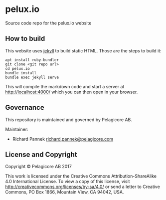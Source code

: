 # pelux.io

Source code repo for the pelux.io website

## How to build

This website uses [jekyll](https://jekyllrb.com/) to build static HTML. Those are the steps to build it:

    apt install ruby-bundler
    git clone <git repo url>
    cd pelux.io
    bundle install
    bundle exec jekyll serve
    
This will compile the markdown code and start a server at [http://localhost:4000/](http://localhost:4000/) which you can then open in your browser.

## Governance

This repository is maintained and governed by Pelagicore AB.

Maintainer:

- Richard Pannek <richard.pannek@pelagicore.com>

## License and Copyright

Copyright &copy; Pelagicore AB 2017

This work is licensed under the Creative Commons
Attribution-ShareAlike 4.0 International License. To view a copy of
this license, visit http://creativecommons.org/licenses/by-sa/4.0/ or
send a letter to Creative Commons, PO Box 1866, Mountain View, CA
94042, USA.
